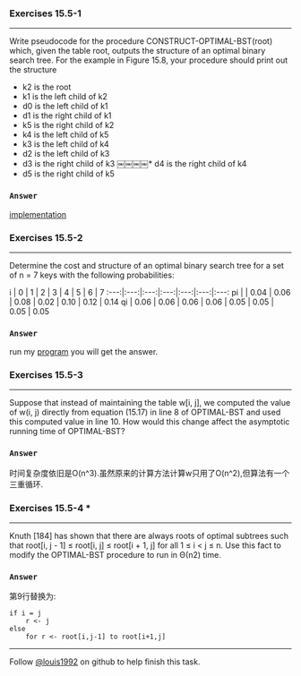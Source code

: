 ### Exercises 15.5-1
***

Write pseudocode for the procedure CONSTRUCT-OPTIMAL-BST(root) which, given the table root, outputs the structure of an optimal binary search tree. For the example in Figure 15.8, your procedure should print out the structure


* k2 is the root
* k1 is the left child of k2
* d0 is the left child of k1
* d1 is the right child of k1
* k5 is the right child of k2
* k4 is the left child of k5
* k3 is the left child of k4
* d2 is the left child of k3
* d3 is the right child of k3
￼￼￼￼* d4 is the right child of k4
* d5 is the right child of k5

### `Answer`
[implementation](./optimalBST.cpp)



### Exercises 15.5-2
***
Determine the cost and structure of an optimal binary search tree for a set of n = 7 keys with the following probabilities:

i | 0 | 1 | 2 | 3 | 4 | 5 | 6 | 7
:---:|:---:|:---:|:---:|:---:|:---:|:---:
pi | | 0.04 | 0.06 | 0.08 | 0.02 | 0.10 | 0.12 | 0.14
qi | 0.06 | 0.06 | 0.06 | 0.06 | 0.05 | 0.05 | 0.05 | 0.05

### `Answer`
run my [program](./optimalBST.cpp) you will get the answer.

### Exercises 15.5-3
***

Suppose that instead of maintaining the table w[i, j], we computed the value of w(i, j) directly from equation (15.17) in line 8 of OPTIMAL-BST and used this computed value in line 10. How would this change affect the asymptotic running time of OPTIMAL-BST?

### `Answer`

时间复杂度依旧是O(n^3).虽然原来的计算方法计算w只用了O(n^2),但算法有一个三重循环.
		
### Exercises 15.5-4 *
***
Knuth [184] has shown that there are always roots of optimal subtrees such that root[i, j - 1] ≤ root[i, j] ≤ root[i + 1, j] for all 1 ≤ i < j ≤ n. Use this fact to modify the OPTIMAL-BST procedure to run in Θ(n2) time.

### `Answer`
第9行替换为:

	if i = j
		r <- j
	else
		for r <- root[i,j-1] to root[i+1,j]

***
Follow [@louis1992](https://github.com/gzc) on github to help finish this task.

